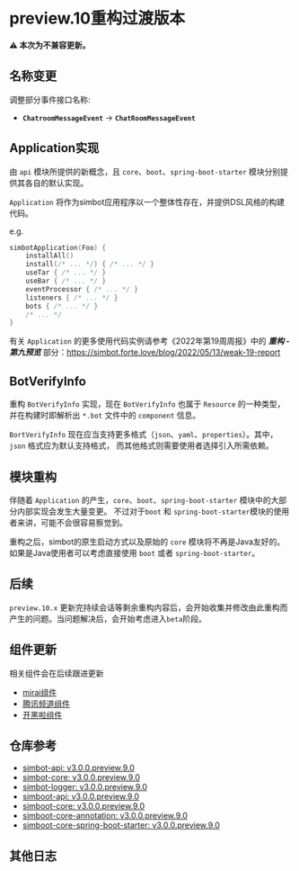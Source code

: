 # preview.10重构过渡版本

**⚠️ 本次为不兼容更新。**

## 名称变更

调整部分事件接口名称:

- **`ChatroomMessageEvent`** -> **`ChatRoomMessageEvent`**

## Application实现

由 `api` 模块所提供的新概念，且 `core`、`boot`、`spring-boot-starter` 模块分别提供其各自的默认实现。

`Application` 将作为simbot应用程序以一个整体性存在，并提供DSL风格的构建代码。

e.g.

```kotlin
simbotApplication(Foo) {
    installAll()
    install(/* ... */) { /* ... */ }
    useTar { /* ... */ }
    useBar { /* ... */ }
    eventProcessor { /* ... */ }
    listeners { /* ... */ }
    bots { /* ... */ }
    /* ... */
}
```

有关 `Application` 的更多使用代码实例请参考《2022年第19周周报》中的 **_重构 - 第九预览_**
部分：<https://simbot.forte.love/blog/2022/05/13/weak-19-report>

## BotVerifyInfo

重构 `BotVerifyInfo` 实现，现在 `BotVerifyInfo` 也属于 `Resource` 的一种类型，
并在构建时即解析出 `*.bot` 文件中的 `component` 信息。

`BortVerifyInfo` 现在应当支持更多格式（`json`、`yaml`、`properties`）。其中，`json` 格式应为默认支持格式，
而其他格式则需要使用者选择引入所需依赖。

## 模块重构

伴随着 `Application` 的产生，`core`、`boot`、`spring-boot-starter` 模块中的大部分内部实现会发生大量变更。
不过对于`boot` 和 `spring-boot-starter`模块的使用者来讲，可能不会很容易察觉到。

重构之后，simbot的原生启动方式以及原始的 `core` 模块将不再是Java友好的。如果是Java使用者可以考虑直接使用
`boot` 或者 `spring-boot-starter`。

## 后续

`preview.10.x` 更新完持续会话等剩余重构内容后，会开始收集并修改由此重构而产生的问题。当问题解决后，会开始考虑进入`beta`阶段。

## 组件更新

相关组件会在后续跟进更新

- [mirai组件](https://github.com/simple-robot/simbot-component-mirai/releases)
- [腾讯频道组件](https://github.com/simple-robot/simbot-component-tencent-guild/releases)
- [开黑啦组件](https://github.com/simple-robot/simbot-component-kaiheila/releases)

## 仓库参考

- [simbot-api: v3.0.0.preview.9.0](https://repo1.maven.org/maven2/love/forte/simbot/simbot-api/3.0.0.preview.9.0)
- [simbot-core: v3.0.0.preview.9.0](https://repo1.maven.org/maven2/love/forte/simbot/simbot-core/3.0.0.preview.9.0)
- [simbot-logger: v3.0.0.preview.9.0](https://repo1.maven.org/maven2/love/forte/simbot/simbot-logger/3.0.0.preview.9.0)
- [simboot-api: v3.0.0.preview.9.0](https://repo1.maven.org/maven2/love/forte/simbot/boot/simboot-api/3.0.0.preview.9.0)
- [simboot-core: v3.0.0.preview.9.0](https://repo1.maven.org/maven2/love/forte/simbot/boot/simboot-core/3.0.0.preview.9.0)
- [simboot-core-annotation: v3.0.0.preview.9.0](https://repo1.maven.org/maven2/love/forte/simbot/boot/simboot-core-annotation/3.0.0.preview.9.0)
- [simboot-core-spring-boot-starter: v3.0.0.preview.9.0](https://repo1.maven.org/maven2/love/forte/simbot/boot/simboot-core-spring-boot-starter/3.0.0.preview.9.0)

## 其他日志

